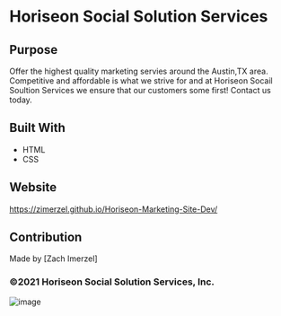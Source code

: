 # Horiseon Social Solution Services

## Purpose
Offer the highest quality marketing servies around the Austin,TX area. Competitive and affordable is what we strive for and at Horiseon Socail Soultion Services we ensure that our customers some first! Contact us today. 

## Built With
* HTML
* CSS

## Website
https://zimerzel.github.io/Horiseon-Marketing-Site-Dev/

## Contribution
Made by [Zach Imerzel]

### ©️2021 Horiseon Social Solution Services, Inc.
![image](https://user-images.githubusercontent.com/79726069/112754700-e4bd0980-8fa2-11eb-9a5e-4ea5fb8c5a68.png)
